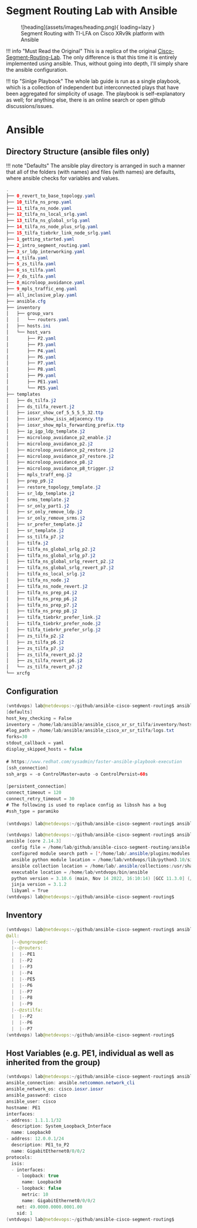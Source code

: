 # Segment Routing Lab with Ansible

<figure markdown>
  ![heading](assets/images/heading.png){ loading=lazy }
  <figcaption>             Segment Routing with TI-LFA on Cisco XRv9k platform with Ansible</figcaption>
</figure>

!!! info "Must Read the Original"
    This is a replica of the original [Cisco-Segment-Routing-Lab](https://hmntsharma.github.io/cisco-segment-routing/). The only difference is that this time it is entirely implemented using ansible. Thus, without going into depth, I'll simply share the ansible configuration.

!!! tip "Sinlge Playbook"
    The whole lab guide is run as a single playbook, which is a collection of independent but interconnected plays that have been aggregated for simplicity of usage.
    The playbook is self-explanatory as well; for anything else, there is an online search or open github discussions/issues.

# Ansible
## Directory Structure (ansible files only)
!!! note "Defaults"
    The ansible play directory is arranged in such a manner that all of the folders (with names) and files (with names) are defaults, where ansible checks for variables and values.

```java
.
├── 0_revert_to_base_topology.yaml
├── 10_tilfa_ns_prep.yaml
├── 11_tilfa_ns_node.yaml
├── 12_tilfa_ns_local_srlg.yaml
├── 13_tilfa_ns_global_srlg.yaml
├── 14_tilfa_ns_node_plus_srlg.yaml
├── 15_tilfa_tiebrkr_link_node_srlg.yaml
├── 1_getting_started.yaml
├── 2_intro_segment_routing.yaml
├── 3_sr_ldp_interworking.yaml
├── 4_tilfa.yaml
├── 5_zs_tilfa.yaml
├── 6_ss_tilfa.yaml
├── 7_ds_tilfa.yaml
├── 8_microloop_avoidance.yaml
├── 9_mpls_traffic_eng.yaml
├── all_inclusive_play.yaml
├── ansible.cfg
├── inventory
│   ├── group_vars
│   │   └── routers.yaml
│   ├── hosts.ini
│   └── host_vars
│       ├── P2.yaml
│       ├── P3.yaml
│       ├── P4.yaml
│       ├── P6.yaml
│       ├── P7.yaml
│       ├── P8.yaml
│       ├── P9.yaml
│       ├── PE1.yaml
│       └── PE5.yaml
├── templates
│   ├── ds_tilfa.j2
│   ├── ds_tilfa_revert.j2
│   ├── iosxr_show_cef_5_5_5_5_32.ttp
│   ├── iosxr_show_isis_adjacency.ttp
│   ├── iosxr_show_mpls_forwarding_prefix.ttp
│   ├── ip_igp_ldp_template.j2
│   ├── microloop_avoidance_p2_enable.j2
│   ├── microloop_avoidance_p2.j2
│   ├── microloop_avoidance_p2_restore.j2
│   ├── microloop_avoidance_p7_restore.j2
│   ├── microloop_avoidance_p8.j2
│   ├── microloop_avoidance_p8_trigger.j2
│   ├── mpls_traff_eng.j2
│   ├── prep_p9.j2
│   ├── restore_topology_template.j2
│   ├── sr_ldp_template.j2
│   ├── srms_template.j2
│   ├── sr_only_part1.j2
│   ├── sr_only_remove_ldp.j2
│   ├── sr_only_remove_srms.j2
│   ├── sr_prefer_template.j2
│   ├── sr_template.j2
│   ├── ss_tilfa_p7.j2
│   ├── tilfa.j2
│   ├── tilfa_ns_global_srlg_p2.j2
│   ├── tilfa_ns_global_srlg_p7.j2
│   ├── tilfa_ns_global_srlg_revert_p2.j2
│   ├── tilfa_ns_global_srlg_revert_p7.j2
│   ├── tilfa_ns_local_srlg.j2
│   ├── tilfa_ns_node.j2
│   ├── tilfa_ns_node_revert.j2
│   ├── tilfa_ns_prep_p4.j2
│   ├── tilfa_ns_prep_p6.j2
│   ├── tilfa_ns_prep_p7.j2
│   ├── tilfa_ns_prep_p8.j2
│   ├── tilfa_tiebrkr_prefer_link.j2
│   ├── tilfa_tiebrkr_prefer_node.j2
│   ├── tilfa_tiebrkr_prefer_srlg.j2
│   ├── zs_tilfa_p2.j2
│   ├── zs_tilfa_p6.j2
│   ├── zs_tilfa_p7.j2
│   ├── zs_tilfa_revert_p2.j2
│   ├── zs_tilfa_revert_p6.j2
│   └── zs_tilfa_revert_p7.j2
└── xrcfg
```

## Configuration
```java
(vntdvops) lab@netdevops:~/github/ansible-cisco-segment-routing$ ansible-config view
[defaults]
host_key_checking = False
inventory = /home/lab/ansible/ansible_cisco_xr_sr_tilfa/inventory/hosts.ini
#log_path = /home/lab/ansible/ansible_cisco_xr_sr_tilfa/logs.txt
forks=30
stdout_callback = yaml
display_skipped_hosts = false

# https://www.redhat.com/sysadmin/faster-ansible-playbook-execution
[ssh_connection]
ssh_args = -o ControlMaster=auto -o ControlPersist=60s

[persistent_connection]
connect_timeout = 120
connect_retry_timeout = 30
# The following is used to replace config as libssh has a bug
#ssh_type = paramiko

(vntdvops) lab@netdevops:~/github/ansible-cisco-segment-routing$ ansible-config
```

```java
(vntdvops) lab@netdevops:~/github/ansible-cisco-segment-routing$ ansible --version
ansible [core 2.14.3]
  config file = /home/lab/github/ansible-cisco-segment-routing/ansible.cfg
  configured module search path = ['/home/lab/.ansible/plugins/modules', '/usr/share/ansible/plugins/modules']
  ansible python module location = /home/lab/vntdvops/lib/python3.10/site-packages/ansible
  ansible collection location = /home/lab/.ansible/collections:/usr/share/ansible/collections
  executable location = /home/lab/vntdvops/bin/ansible
  python version = 3.10.6 (main, Nov 14 2022, 16:10:14) [GCC 11.3.0] (/home/lab/vntdvops/bin/python)
  jinja version = 3.1.2
  libyaml = True
(vntdvops) lab@netdevops:~/github/ansible-cisco-segment-routing$
```

## Inventory
```java
(vntdvops) lab@netdevops:~/github/ansible-cisco-segment-routing$ ansible-inventory --graph
@all:
  |--@ungrouped:
  |--@routers:
  |  |--PE1
  |  |--P2
  |  |--P3
  |  |--P4
  |  |--PE5
  |  |--P6
  |  |--P7
  |  |--P8
  |  |--P9
  |--@zstilfa:
  |  |--P2
  |  |--P6
  |  |--P7
(vntdvops) lab@netdevops:~/github/ansible-cisco-segment-routing$
```

## Host Variables (e.g. PE1, individual as well as inherited from the group)
```java
(vntdvops) lab@netdevops:~/github/ansible-cisco-segment-routing$ ansible-inventory -y --host PE1
ansible_connection: ansible.netcommon.network_cli
ansible_network_os: cisco.iosxr.iosxr
ansible_password: cisco
ansible_user: cisco
hostname: PE1
interfaces:
- address: 1.1.1.1/32
  description: System_Loopback_Interface
  name: Loopback0
- address: 12.0.0.1/24
  description: PE1_to_P2
  name: GigabitEthernet0/0/0/2
protocols:
  isis:
  - interfaces:
    - loopback: true
      name: Loopback0
    - loopback: false
      metric: 10
      name: GigabitEthernet0/0/0/2
    net: 49.0000.0000.0001.00
    sid: 1
(vntdvops) lab@netdevops:~/github/ansible-cisco-segment-routing$
```



